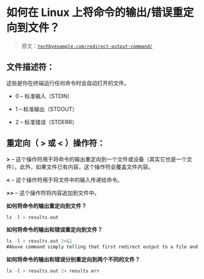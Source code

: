 # 如何在 Linux 上将命令的输出/错误重定向到文件？

> 原文：[`techbyexample.com/redirect-output-command/`](https://techbyexample.com/redirect-output-command/)

## **文件描述符**：

这些是你在终端运行任何命令时会自动打开的文件。

+   0 – 标准输入（STDIN）

+   1 – 标准输出（STDOUT）

+   2 – 标准错误（STDERR）

## **重定向（ > 或 < ）操作符**：

**>** – 这个操作符用于将命令的输出重定向到一个文件或设备（其实它也是一个文件）。此外，如果文件已有内容，这个操作符会覆盖文件内容。

**<** – 这个操作符用于将文件中的输入传递给命令。

**>>** – 这个操作符将内容追加到文件中。

**如何将命令的输出重定向到文件？**

```go
ls -l > results.out
```

**如何将命令的输出和错误重定向到文件？**

```go
ls -l > results.out 2>&1
#Above command simply telling that first redirect output to a file and then pass the error to output. 
```

**如何将命令的输出和错误分别重定向到两个不同的文件？**

```go
ls -l > results.out 2> results.err
```
